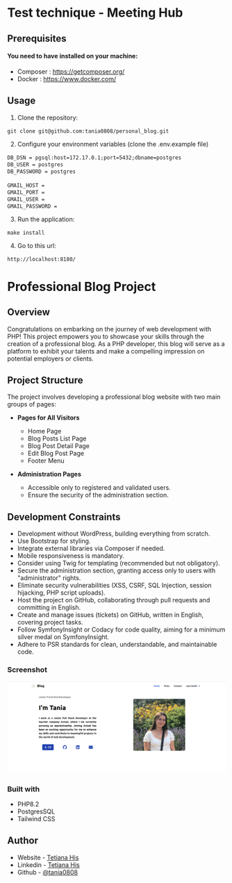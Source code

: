 # Test technique - Meeting Hub

## Prerequisites
#### You need to have installed on your machine:

- Composer : https://getcomposer.org/
- Docker : https://www.docker.com/

## Usage
1. Clone the repository: 
```
git clone git@github.com:tania0808/personal_blog.git
```

2. Configure your environment variables (clone the .env.example file)
```
DB_DSN = pgsql:host=172.17.0.1;port=5432;dbname=postgres
DB_USER = postgres
DB_PASSWORD = postgres

GMAIL_HOST = 
GMAIL_PORT = 
GMAIL_USER = 
GMAIL_PASSWORD = 
```

3. Run the application:
```
make install
```
4. Go to this url:
```
http://localhost:8180/
```

# Professional Blog Project

## Overview
Congratulations on embarking on the journey of web development with PHP! This project empowers you to showcase your skills through the creation of a professional blog. As a PHP developer, this blog will serve as a platform to exhibit your talents and make a compelling impression on potential employers or clients.

## Project Structure
The project involves developing a professional blog website with two main groups of pages:

- **Pages for All Visitors**
    - Home Page
    - Blog Posts List Page
    - Blog Post Detail Page
    - Edit Blog Post Page
    - Footer Menu

- **Administration Pages**
    - Accessible only to registered and validated users.
    - Ensure the security of the administration section.

## Development Constraints
- Development without WordPress, building everything from scratch.
- Use Bootstrap for styling.
- Integrate external libraries via Composer if needed.
- Mobile responsiveness is mandatory.
- Consider using Twig for templating (recommended but not obligatory).
- Secure the administration section, granting access only to users with "administrator" rights.
- Eliminate security vulnerabilities (XSS, CSRF, SQL Injection, session hijacking, PHP script uploads).
- Host the project on GitHub, collaborating through pull requests and committing in English.
- Create and manage issues (tickets) on GitHub, written in English, covering project tasks.
- Follow SymfonyInsight or Codacy for code quality, aiming for a minimum silver medal on SymfonyInsight.
- Adhere to PSR standards for clean, understandable, and maintainable code.

### Screenshot

![](./screenshot.png)

### Built with
- PHP8.2
- PostgresSQL
- Tailwind CSS


## Author

- Website - [Tetiana His](https://portfolio-tania-his.netlify.app/)
- Linkedin - [Tetiana His](https://www.linkedin.com/in/tetiana-his/)
- Github - [@tania0808](https://github.com/tania0808/)
